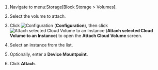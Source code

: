 1.  Navigate to menu:Storage\[Block Storage \> Volumes\].

2.  Select the volume to attach.

3.  Click ![Configuration](1847.png) (**Configuration**), then click
    ![Attach selected Cloud Volume to an Instance](volume-icon.png)
    (**Attach selected Cloud Volume to an Instance**) to open the
    **Attach Cloud Volume** screen.

4.  Select an instance from the list.

5.  Optionally, enter a **Device Mountpoint**.

6.  Click **Attach**.
